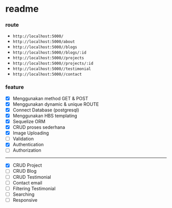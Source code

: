 # readme

### route

- `http://localhost:5000/`
- `http://localhost:5000/about`
- `http://localhost:5000//blogs`
- `http://localhost:5000//blogs/:id`
- `http://localhost:5000//projects`
- `http://localhost:5000//projects/:id`
- `http://localhost:5000//testimonial`
- `http://localhost:5000//contact`

### feature

- [x] Menggunakan method GET & POST
- [x] Menggunakan dynamic & unique ROUTE
- [x] Connect Database (postgresql)
- [x] Menggunakan HBS templating
- [x] Sequelize ORM
- [x] CRUD proses sederhana
- [x] Image Uploading
- [ ] Validation
- [x] Authentication
- [ ] Authorization

---

- [x] CRUD Project
- [ ] CRUD Blog
- [ ] CRUD Testimonial
- [ ] Contact email
- [ ] Filtering Testimonial
- [ ] Searching
- [ ] Responsive
